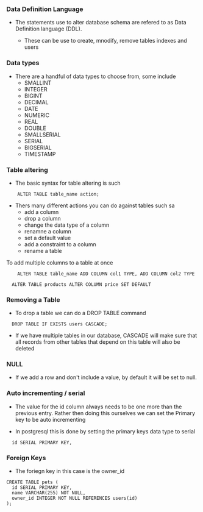 ### Data Definition Language

- The statements use to alter database schema are refered to as Data Definition language (DDL).

  - These can be use to create, mnodify, remove tables indexes and users

### Data types

- There are a handful of data types to choose from, some include
  - SMALLINT
  - INTEGER
  - BIGINT
  - DECIMAL
  - DATE
  - NUMERIC
  - REAL
  - DOUBLE
  - SMALLSERIAL
  - SERIAL
  - BIGSERIAL
  - TIMESTAMP

### Table altering

- The basic syntax for table altering is such

``` postgresql
    ALTER TABLE table_name action;
```

- Thers many different actions you can do against tables such sa 
  - add a column
  - drop a column
  - change the data type of a column
  - renamne a column
  - set a default value
  - add a constraint to a column
  - rename a table

To add multiple columns to a table at once

``` postgresql
    ALTER TABLE table_name ADD COLUMN col1 TYPE, ADD COLUMN col2 TYPE
```

``` postgresql
  ALTER TABLE products ALTER COLUMN price SET DEFAULT 
```

### Removing a Table

- To drop a table we can do a DROP TABLE command

``` postgresql
  DROP TABLE IF EXISTS users CASCADE;
```

- If we have multiple tables in our database, CASCADE will make sure that all records from other tables that depend on this table will also be deleted

### NULL

- If we add a row and don't include a value, by default it will be set to null.

### Auto incrementing / serial

- The value for the id column always needs to be one more than the previous entry. Rather then doing this ourselves we can set the Primary key to be auto incrementing

- In postgresql this is done by setting the primary keys data type to serial

``` postgresql
  id SERIAL PRIMARY KEY, 
```

### Foreign Keys

- The foriegn key in this case is the owner_id

``` postgresql
CREATE TABLE pets (
  id SERIAL PRIMARY KEY,
  name VARCHAR(255) NOT NULL,
  owner_id INTEGER NOT NULL REFERENCES users(id)
);
```